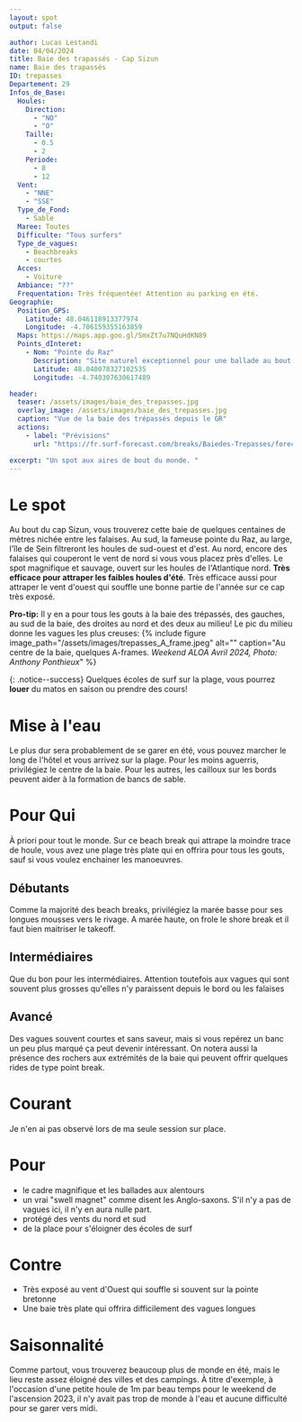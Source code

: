 ```yaml
---
layout: spot
output: false

author: Lucas Lestandi
date: 04/04/2024
title: Baie des trapassés - Cap Sizun
name: Baie des trapassés
ID: trepasses
Departement: 29
Infos_de_Base:
  Houles:
    Direction:
      - "NO"
      - "O"
    Taille:
      - 0.5
      - 2
    Periode:
      - 8
      - 12
  Vent:
    - "NNE"
    - "SSE"
  Type_de_Fond:
    - Sable
  Maree: Toutes
  Difficulte: "Tous surfers"
  Type_de_vagues:
    - Beachbreaks
    - courtes
  Acces:
    - Voiture
  Ambiance: "??"
  Frequentation: Très fréquentée! Attention au parking en été.
Geographie:
  Position_GPS:
    Latitude: 48.046118913377974
    Longitude: -4.706159355163859
  Maps: https://maps.app.goo.gl/SmxZt7u7NQuHdKN89
  Points_dInteret:
    - Nom: "Pointe du Raz"
      Description: "Site naturel exceptionnel pour une ballade au bout du monde."
      Latitude: 48.040078327102535
      Longitude: -4.740307630617489

header: 
  teaser: /assets/images/baie_des_trepasses.jpg
  overlay_image: /assets/images/baie_des_trepasses.jpg
  caption: "Vue de la baie des trépassés depuis le GR"
  actions:
    - label: "Prévisions"
      url: "https://fr.surf-forecast.com/breaks/Baiedes-Trepasses/forecasts/latest/six_day"

excerpt: "Un spot aux aires de bout du monde. "
---
```


# Le spot
Au bout du cap Sizun, vous trouverez cette baie de quelques centaines de mètres nichée entre les falaises. Au sud, la fameuse pointe du Raz, au large, l'île de Sein filtreront les houles de sud-ouest et d'est. Au nord, encore des falaises qui couperont le vent de nord si vous vous placez près d'elles. Le spot magnifique et sauvage, ouvert sur les houles de l'Atlantique nord. **Très efficace pour attraper les faibles houles d'été**. Très efficace aussi pour attraper le vent d'ouest qui souffle une bonne partie de l'année sur ce cap très exposé.

**Pro-tip:** Il y en a pour tous les gouts à la baie des trépassés, des gauches, au sud de la baie, des droites au nord et des deux au milieu! Le pic du milieu donne les vagues les plus creuses:
{% include figure image_path="/assets/images/trepasses_A_frame.jpeg" alt="" caption="Au centre de la baie, quelques A-frames. *Weekend ALOA Avril 2024, Photo: Anthony Ponthieux*" %}

{: .notice--success}
Quelques écoles de surf sur la plage, vous pourrez **louer** du matos en saison ou prendre des cours!

# Mise à l'eau
Le plus dur sera probablement de se garer en été, vous pouvez marcher le long de l'hôtel et vous arrivez sur la plage. Pour les moins aguerris, privilégiez le centre de la baie. Pour les autres, les cailloux sur les bords peuvent aider à la formation de bancs de sable.

# Pour Qui
À priori pour tout le monde. Sur ce beach break qui attrape la moindre trace de houle, vous avez une plage très plate qui en offrira pour tous les gouts, sauf si vous voulez enchainer les manoeuvres.

## Débutants
Comme la majorité des beach breaks, privilégiez la marée basse pour ses longues mousses vers le rivage. A marée haute, on frole le shore break et il faut bien maitriser le takeoff. 

## Intermédiaires
Que du bon pour les intermédiaires. Attention toutefois aux vagues qui sont souvent plus grosses qu'elles n'y paraissent depuis le bord ou les falaises

## Avancé
Des vagues souvent courtes et sans saveur, mais si vous repérez un banc un peu plus marqué ça peut devenir intéressant. On notera aussi la présence des rochers aux extrémités de la baie qui peuvent offrir quelques rides de type point break.

# Courant
Je n'en ai pas observé lors de ma seule session sur place.

# Pour
+ le cadre magnifique et les ballades aux alentours
+ un vrai "swell magnet" comme disent les Anglo-saxons. S'il n'y a pas de vagues ici, il n'y en aura nulle part.
+ protégé des vents du nord et sud
+ de la place pour s'éloigner des écoles de surf 

# Contre
- Très exposé au vent d'Ouest qui souffle si souvent sur la pointe bretonne
- Une baie très plate qui offrira difficilement des vagues longues

# Saisonnalité
Comme partout, vous trouverez beaucoup plus de monde en été, mais le lieu reste assez éloigné des villes et des campings. À titre d'exemple, à l'occasion d'une petite houle de 1m par beau temps pour le weekend de l'ascension 2023, il n'y avait pas trop de monde à l'eau et aucune difficulté pour se garer vers midi.